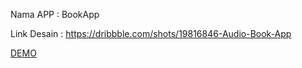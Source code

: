 Nama APP    : BookApp

Link Desain : https://dribbble.com/shots/19816846-Audio-Book-App



[DEMO](https://github.com/user-attachments/assets/fc2fd573-1d6f-4940-8d48-0d9caab56028)

